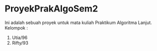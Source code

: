 # ProyekPrakAlgoSem2
Ini adalah sebuah proyek untuk mata kuliah Praktikum Algoritma Lanjut. 
Kelompok :
1. Utia/96
2. Rifty/93
